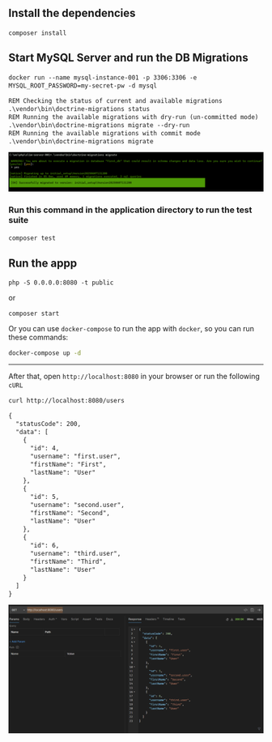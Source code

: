 ## Install the dependencies
```
composer install
```

## Start MySQL Server and run the DB Migrations
```
docker run --name mysql-instance-001 -p 3306:3306 -e MYSQL_ROOT_PASSWORD=my-secret-pw -d mysql
```
```
REM Checking the status of current and available migrations
.\vendor\bin\doctrine-migrations status
REM Running the available migrations with dry-run (un-committed mode)
.\vendor\bin\doctrine-migrations migrate --dry-run
REM Running the available migrations with commit mode
.\vendor\bin\doctrine-migrations migrate
```

![Screenshot](./screenshots/DB_Migrate_Result.png "DB Migrate Result")
### Run this command in the application directory to run the test suite
```bash
composer test
```

## Run the appp
```
php -S 0.0.0.0:8080 -t public
```
or
```
composer start
```

Or you can use `docker-compose` to run the app with `docker`, so you can run these commands:
```bash
docker-compose up -d
```



---
After that, open `http://localhost:8080` in your browser or run the following `cURL`
```
curl http://localhost:8080/users
```
```
{
  "statusCode": 200,
  "data": [
    {
      "id": 4,
      "username": "first.user",
      "firstName": "First",
      "lastName": "User"
    },
    {
      "id": 5,
      "username": "second.user",
      "firstName": "Second",
      "lastName": "User"
    },
    {
      "id": 6,
      "username": "third.user",
      "firstName": "Third",
      "lastName": "User"
    }
  ]
}
```
![Screenshot](./screenshots/DB_Results_Preview_REST_GET.png "DB Results Preview REST GET")